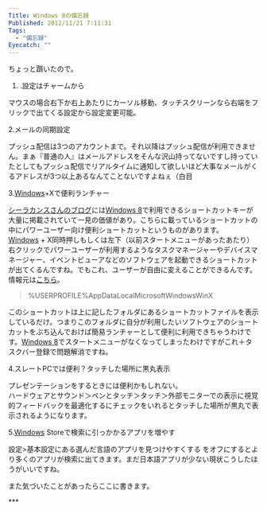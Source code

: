 ```yaml
---
Title: Windows 8の備忘録
Published: 2012/11/21 7:11:31
Tags:
  - "備忘録"
Eyecatch: ""
---
```

<p><p>ちょっと躓いたので。</p>  <ol>   <li>.設定はチャームから </li> </ol>  <p>マウスの場合右下か右上あたりにカーソル移動、タッチスクリーンなら右端をフリックで出てくる設定から設定変更可能。</p>  <p>2.メールの同期設定</p>  <p>プッシュ配信は3つのアカウントまで。それ以降はプッシュ配信が利用できません。まぁ『普通の人』はメールアドレスをそんな沢山持ってないですし持っていたとしてもプッシュ配信でリアルタイムに通知して欲しいほど大事なメールがくるアドレスが3つ以上あるなんてことないですよねぇ（白目</p>  <p>3.<a class="keyword" href="http://d.hatena.ne.jp/keyword/Windows">Windows</a>+Xで便利ランチャー</p>  <p><a href="http://coelacanth.heteml.jp/blog/windows-8%e4%be%bf%e5%88%a9%e3%81%aa%e3%82%b7%e3%83%a7%e3%83%bc%e3%83%88%e3%82%ab%e3%83%83%e3%83%88/#.UDn8Q7DbkZ4.twitter" target="_blank">シーラカンスさんのブログ</a>には<a class="keyword" href="http://d.hatena.ne.jp/keyword/Windows%208">Windows 8</a>で利用できるショートカットキーが大量に掲載されていて一見の価値があり。こちらに載っているショートカットの中にパワーユーザー向け便利ショートカットというものがあります。     <br /><a class="keyword" href="http://d.hatena.ne.jp/keyword/Windows">Windows</a> + X同時押しもしくは左下（以前スタートメニューがあったあたり）右クリックでパワーユーザーが利用するようなタスクマネージャーやデバイスマネージャー、イベントビューアなどのソフトウェアを起動できるショートカットが出てくるんですね。でもこれ、ユーザーが自由に変えることができるんです。情報元は<a href="http://twitter.com/hidori/status/214551936588984321" target="_blank">こちら</a>。</p>  <blockquote>   <p>%USERPROFILE%AppDataLocalMicrosoftWindowsWinX</p> </blockquote>  <p>このショートカットは上に記したフォルダにあるショートカットファイルを表示しているだけ。つまりこのフォルダに自分が利用したいソフトウェアのショートカットをぶち込んでおけば簡易ランチャーとして便利に利用できちゃうわけです。<a class="keyword" href="http://d.hatena.ne.jp/keyword/Windows%208">Windows 8</a>でスタートメニューがなくなってしまったわけですがこれ＋タスクバー登録で問題解消ですね。</p>  <p>4.スレートPCでは便利？タッチした場所に黒丸表示</p>  <p>プレゼンテーションをするときには便利かもしれない。   <br />ハードウェアとサウンド＞ペンとタッチ＞タッチ＞外部モニターでの表示に視覚的フィードバックを最適化するにチェックをいれるとタッチした場所が黒丸で表示されるようになります。</p>  <p>5.<a class="keyword" href="http://d.hatena.ne.jp/keyword/Windows">Windows</a> Storeで検索に引っかかるアプリを増やす</p>  <p>設定&gt;基本設定にある選んだ言語のアプリを見つけやすくする をオフにするとより多くのアプリが検索に出てきます。まだ日本語アプリが少ない現状こうしたほうがいいですね。</p>  <p>また気づいたことがあったらここに書きます。</p></p>
***